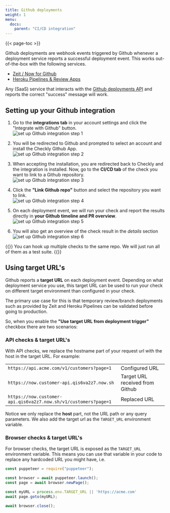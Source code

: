 ```yaml
---
title: Github deployments
weight: 1
menu:
  docs:
    parent: "CI/CD integration"
---
```


{{< page-toc >}}

Github deployments are webhook events triggered by Github whenever a deployment service reports a successful deployment 
event. This works out-of-the-box with the following services. 

- [Zeit / Now for Github](https://zeit.co/docs/v2/advanced/now-for-github/)
- [Heroku Pipelines & Review Apps](https://devcenter.heroku.com/articles/pipelines)

Any (SaaS) service that interacts with the [Github deployments API](https://developer.github.com/v3/repos/deployments/) and
reports the correct "success" message will work.

## Setting up your Github integration

1. Go to the **integrations tab** in your account settings and click the "Integrate with Github" button.    
![set up Github integration step 1](/docs/images/cicd/github_setup_1.png)

2. You will be redirected to Github and prompted to select an account and install the Checkly Github App.  
![set up Github integration step 2](/docs/images/cicd/github_setup_2.png)

3. When accepting the installation, you are redirected back to Checkly and the integration is installed. 
Now, go to the **CI/CD tab** of the check you want to link to a Github repository.    
![set up Github integration step 3](/docs/images/cicd/github_setup_3.png)

4. Click the **"Link Github repo"** button and select the repository you want to link.  
![set up Github integration step 4](/docs/images/cicd/github_setup_4.png)

5. On each deployment event, we will run your check and report the results directly in **your Github timeline and PR overview**.  
![set up Github integration step 5](/docs/images/cicd/github_setup_5.png)

6. You will also get an overview of the check result in the *details* section
![set up Github integration step 6](/docs/images/cicd/github_setup_6.png)


{{<info >}}
You can hook up multiple checks to the same repo. We will just run all of them as a test suite.
{{</info>}}

## Using target URL's

Github reports a **target URL** on each deployment event. Depending on what deployment service you use,
this target URL can be used to run your check on different target environment than configured in your check.  

The primary use case for this is that temporary review/branch deployments such as provided by Zeit and Heroku Pipelines
can be validated before going to production. 

So, when you enable the **"Use target URL from deployment trigger"** checkbox there are two scenarios:

### API checks & target URL's 

With API checks, we replace the hostname part of your request url with the host in the target URL. 
For example:

|                                                                 |                                 |
|-----------------------------------------------------------------|---------------------------------|
| `https://api.acme.com/v1/customers?page=1`                      | Configured URL                  |
| `https://now.customer-api.qis6va2z7.now.sh`                     | Target URL received from Github |
| `https://now.customer-api.qis6va2z7.now.sh/v1/customers?page=1` | Replaced URL                    |

Notice we only replace the **host** part, not the URL path or any query parameters. We also add the target url as the `TARGET_URL` environment variable.

### Browser checks & target URL's

For browser checks, the target URL is exposed as the `TARGET_URL` environment variable. This means you can use that
variable in your code to replace any hardcoded URL you might have, i.e.

```javascript
const puppeteer = require("puppeteer");

const browser = await puppeteer.launch();
const page = await browser.newPage();

const myURL = process.env.TARGET_URL || 'https://acme.com'
await page.goto(myURL);

await browser.close();
```








